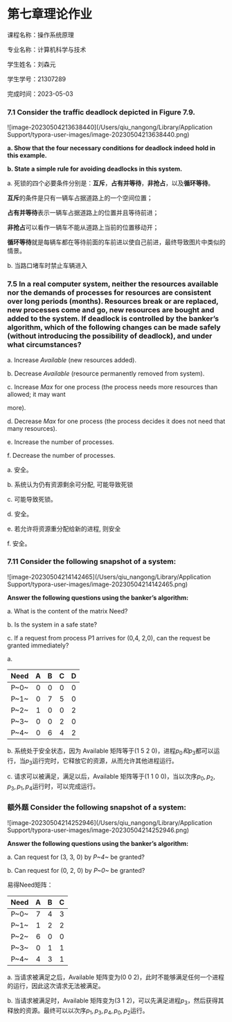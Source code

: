 # 第七章理论作业

课程名称：操作系统原理

专业名称：计算机科学与技术

学生姓名：刘森元

学生学号：21307289

完成时间：2023-05-03



### 7.1 Consider the traffic deadlock depicted in Figure 7.9.

![image-20230504213638440](/Users/qiu_nangong/Library/Application Support/typora-user-images/image-20230504213638440.png)

**a. Show that the four necessary conditions for deadlock indeed hold in this example.**

**b. State a simple rule for avoiding deadlocks in this system.**



a. 死锁的四个必要条件分别是：**互斥**，**占有并等待**，**非抢占**，以及**循环等待**。

**互斥**的条件是只有一辆车占据道路上的一个空间位置；

**占有并等待**表示一辆车占据道路上的位置并且等待前进；

**非抢占**可以看作一辆车不能从道路上当前的位置移动开；

**循环等待**就是每辆车都在等待前面的车前进以使自己前进，最终导致图片中类似的情景。



b. 当路口堵车时禁止车辆进入



### 7.5 In a real computer system, neither the resources available nor the demands of processes for resources are consistent over long periods (months). Resources break or are replaced, new processes come and go, new resources are bought and added to the system. If deadlock is controlled by the banker’s algorithm, which of the following changes can be made safely (without introducing the possibility of deadlock), and under what circumstances?

a. Increase *Available* (new resources added).

b. Decrease *Available* (resource permanently removed from system).

c. Increase *Max* for one process (the process needs more resources than allowed; it may want

more).

d. Decrease *Max* for one process (the process decides it does not need that many resources).

e. Increase the number of processes.

f. Decrease the number of processes.



a. 安全。

b. 系统认为仍有资源剩余可分配, 可能导致死锁

c. 可能导致死锁。

d. 安全。

e. 若允许将资源重分配给新的进程, 则安全

f. 安全。



### 7.11 Consider the following snapshot of a system:

![image-20230504214142465](/Users/qiu_nangong/Library/Application Support/typora-user-images/image-20230504214142465.png)

**Answer the following questions using the banker’s algorithm:**

a. What is the content of the matrix Need?

b. Is the system in a safe state?

c. If a request from process P1 arrives for (0,4, 2,0), can the request be granted immediately?



a. 

| Need |  A   |  B   |  C   |  D   |
| :--: | :--: | :--: | :--: | :--: |
| P~0~ |  0   |  0   |  0   |  0   |
| P~1~ |  0   |  7   |  5   |  0   |
| P~2~ |  1   |  0   |  0   |  2   |
| P~3~ |  0   |  0   |  2   |  0   |
| P~4~ |  0   |  6   |  4   |  2   |

b. 系统处于安全状态，因为 Available 矩阵等于$(1\ 5\ 2\ 0)$，进程$p_0和p_3$都可以运行，当$p_3$运行完时，它释放它的资源，从而允许其他进程运行。

c. 请求可以被满足，满足以后，Available 矩阵等于$(1\ 1\ 0\ 0)$，当以次序$p_0,p_2,p_3,p_1,p_4$运行时，可以完成运行。



### 额外题 Consider the following snapshot of a system:

![image-20230504214252946](/Users/qiu_nangong/Library/Application Support/typora-user-images/image-20230504214252946.png)



**Answer the following questions using the banker’s algorithm:**

a. Can request for (3, 3, 0) by *P~4~* be granted?

b. Can request for (0, 2, 0) by *P~0~* be granted?



易得Need矩阵：

| Need |  A   |  B   |  C   |
| :--: | :--: | :--: | :--: |
| P~0~ |  7   |  4   |  3   |
| P~1~ |  1   |  2   |  2   |
| P~2~ |  6   |  0   |  0   |
| P~3~ |  0   |  1   |  1   |
| P~4~ |  4   |  3   |  1   |

a. 当请求被满足之后，Available 矩阵变为$(0\ 0\ 2)$，此时不能够满足任何一个进程的运行，因此这次请求无法被满足。

b. 当请求被满足时，Available 矩阵变为$(3\ 1\ 2)$，可以先满足进程$p_3$，然后获得其释放的资源。最终可以以次序$p_1,p_3,p_4,p_0,p_2$运行。